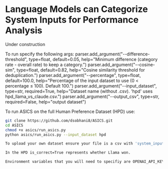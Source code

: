 # Language Models can Categorize System Inputs for Performance Analysis

Under construction

To run specify the following args:
    parser.add_argument("--difference-threshold", type=float, default=0.05,
                        help="Minimum difference (category rate - overall rate) to keep a category.")
    parser.add_argument("--cosine-sim", type=float, default=0.82,
                        help="Cosine similarity threshold for deduplication.")
    parser.add_argument("--percentage", type=float, default=100.0,
                        help="Percentage of the input dataset to use (0 < percentage ≤ 100). Default 100.")
    parser.add_argument("--input_dataset", type=str, required=True,
                        help="Dataset name (without .csv). 'hpd' uses hpd_llama_vs_claude.csv.")
    parser.add_argument("--output_csv", type=str, required=False,
                        help="output dataset")

To run ASICS on the full Human Preference Dataset (HPD) use:

```bash
git clone https://github.com/dsobhani8/ASICS.git
cd ASICS
chmod +x asics/run_asics.py
python asics/run_asics.py --input_dataset hpd

To upload your own dataset ensure your file is a csv with 'system_input' and 'is_correct' as the variable names. 

In the HPD is_correct=True represents whether Llama won.

Environment variables that you will need to specifiy are OPENAI_API_KEY and MODEL_NAME.
